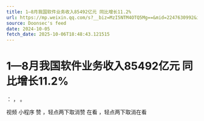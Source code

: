 ```yaml
---
title: 1—8月我国软件业务收入85492亿元 同比增长11.2%
url: https://mp.weixin.qq.com/s?__biz=MzI5NTM4OTQ5Mg==&mid=2247630992&idx=1&sn=fa9593362d68be84aca8dd200ac52a84
source: Doonsec's feed
date: 2024-10-05
fetch_date: 2025-10-06T18:48:43.121515
---
```


# 1—8月我国软件业务收入85492亿元 同比增长11.2%

：
，
。

视频
小程序
赞
，轻点两下取消赞
在看
，轻点两下取消在看